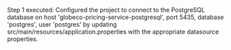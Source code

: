 Step 1 executed: Configured the project to connect to the PostgreSQL database on host 'globeco-pricing-service-postgresql', port 5435, database 'postgres', user 'postgres' by updating src/main/resources/application.properties with the appropriate datasource properties. 
